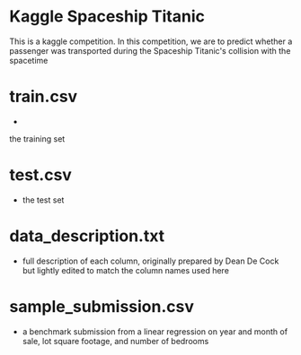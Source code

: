# Kaggle Spaceship Titanic
This is a kaggle competition.
In this competition, we are to predict whether a passenger was transported during the Spaceship Titanic's collision with the spacetime 

# train.csv 
-
 the training set
# test.csv 
- the test set
# data_description.txt 
- full description of each column, originally prepared by Dean De Cock but lightly edited to match the column names used here
# sample_submission.csv 
- a benchmark submission from a linear regression on year and month of sale, lot square footage, and number of bedrooms
